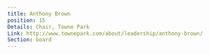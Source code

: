 ```yaml
---
title: Anthony Brown
position: 15
Details: Chair, Towne Park
Link: http://www.townepark.com/about/leadership/anthony-brown/
Section: board
---
```


